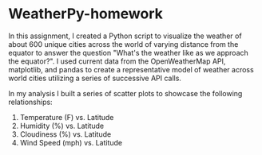 # WeatherPy-homework

In this assignment, I created a Python script to visualize the weather of about 600 unique cities across the world of varying distance from the equator to answer the question "What's the weather like as we approach the equator?". I used current data from the OpenWeatherMap API, matplotlib, and pandas to create a representative model of weather across world cities utilizing a series of successive API calls.

In my analysis I built a series of scatter plots to showcase the following relationships:

1. Temperature (F) vs. Latitude
2. Humidity (%) vs. Latitude
3. Cloudiness (%) vs. Latitude
4. Wind Speed (mph) vs. Latitude